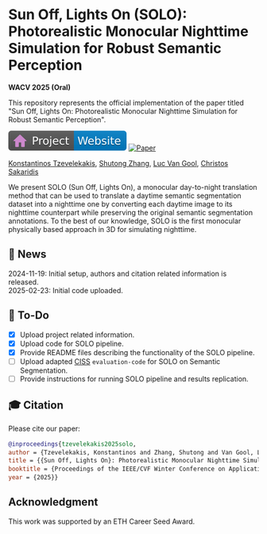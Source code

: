 # Sun Off, Lights On (SOLO): Photorealistic Monocular Nighttime Simulation for Robust Semantic Perception

__WACV 2025 (Oral)__

This repository represents the official implementation of the paper titled "Sun Off, Lights On: Photorealistic Monocular Nighttime Simulation for Robust Semantic Perception".

[![Website](docs/badges/badge-website.svg)](https://ktzevel.github.io/SOLO/)
[![Paper](https://img.shields.io/badge/arXiv-PDF-b31b1b)](http://arxiv.org/abs/2407.20336)

[Konstantinos Tzevelekakis](https://scholar.google.com/citations?hl=de&user=8GEpNJYAAAAJ),
[Shutong Zhang](https://scholar.google.com/citations?user=JYMjWq8AAAAJ&hl=el&oi=sra),
[Luc Van Gool](https://scholar.google.com/citations?user=TwMib_QAAAAJ&hl=el&oi=sra),
[Christos Sakaridis](https://people.ee.ethz.ch/~csakarid/)

We present SOLO (Sun Off, Lights On), a monocular day-to-night translation method
that can be used to translate a daytime semantic segmentation dataset into a nighttime one
by converting each daytime image to its nighttime counterpart while preserving the original
semantic segmentation annotations. To the best of our knowledge, SOLO is the first monocular
physically based approach in 3D for simulating nighttime.

## 📢 News
2024-11-19: Initial setup, authors and citation related information is released.<br>
2025-02-23: Initial code uploaded.<br>


## 📌 To-Do
- [x] Upload project related information.
- [x] Upload code for SOLO pipeline.
- [x] Provide README files describing the functionality of the SOLO pipeline.
- [ ] Upload adapted [CISS](https://github.com/SysCV/CISS) `evaluation-code` for SOLO on Semantic Segmentation.	
- [ ] Provide instructions for running SOLO pipeline and results replication.

## 🎓 Citation

Please cite our paper:

```bibtex
@inproceedings{tzevelekakis2025solo,
author = {Tzevelekakis, Konstantinos and Zhang, Shutong and Van Gool, Luc and Sakaridis, Christos},
title = {{Sun Off, Lights On}: Photorealistic Monocular Nighttime Simulation for Robust Semantic Perception},
booktitle = {Proceedings of the IEEE/CVF Winter Conference on Applications of Computer Vision (WACV)},
year = {2025}}
```
## Acknowledgment
This work was supported by an ETH Career Seed Award.
